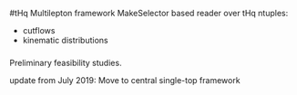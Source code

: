 #tHq Multilepton framework
MakeSelector based reader over tHq ntuples:
 - cutflows 
 - kinematic distributions
 
###
Preliminary feasibility studies.

update from July 2019:
   Move to central single-top framework
